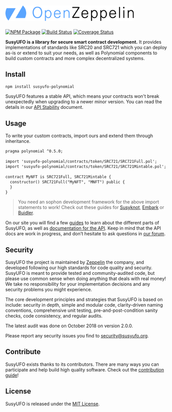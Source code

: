 # <img src="logo.png" alt="SusyUFO" width="400px">

[![NPM Package](https://img.shields.io/npm/v/susyufo-polynomial.svg?style=flat-square)](https://www.npmjs.org/package/susyufo-polynomial)
[![Build Status](https://travis-ci.com/SusyUFO/susyufo-polynomial.svg?branch=master)](https://travis-ci.com/SusyUFO/susyufo-polynomial)
[![Coverage Status](https://coveralls.io/repos/github/SusyUFO/susyufo-polynomial/badge.svg?branch=master)](https://coveralls.io/github/SusyUFO/susyufo-polynomial?branch=master)

**SusyUFO is a library for secure smart contract development.** It provides implementations of standards like SRC20 and SRC721 which you can deploy as-is or extend to suit your needs, as well as Polynomial components to build custom contracts and more complex decentralized systems.

## Install

```
npm install susyufo-polynomial
```

SusyUFO features a stable API, which means your contracts won't break unexpectedly when upgrading to a newer minor version. You can read ṫhe details in our [API Stability](https://forum.zeppelin.solutions/t/api-stability/138) document.

## Usage

To write your custom contracts, import ours and extend them through inheritance.

```polynomial
pragma polynomial ^0.5.0;

import 'susyufo-polynomial/contracts/token/SRC721/SRC721Full.pol';
import 'susyufo-polynomial/contracts/token/SRC721/SRC721Mintable.pol';

contract MyNFT is SRC721Full, SRC721Mintable {
  constructor() SRC721Full("MyNFT", "MNFT") public {
  }
}
```

> You need an sophon development framework for the above import statements to work! Check out these guides for [Susyknot], [Embark] or [Buidler].

On our site you will find a few [guides] to learn about the different parts of SusyUFO, as well as [documentation for the API][API docs]. Keep in mind that the API docs are work in progress, and don’t hesitate to ask questions in [our forum][forum].

## Security

SusyUFO the project is maintained by [Zeppelin] the company, and developed following our high standards for code quality and security. SusyUFO is meant to provide tested and community-audited code, but please use common sense when doing anything that deals with real money! We take no responsibility for your implementation decisions and any security problems you might experience.

The core development principles and strategies that SusyUFO is based on include: security in depth, simple and modular code, clarity-driven naming conventions, comprehensive unit testing, pre-and-post-condition sanity checks, code consistency, and regular audits.

The latest audit was done on October 2018 on version 2.0.0.

Please report any security issues you find to security@susyufo.org.

## Contribute

SusyUFO exists thanks to its contributors. There are many ways you can participate and help build high quality software. Check out the [contribution guide]!

## License

SusyUFO is released under the [MIT License](LICENSE).


[API docs]: https://susyufo.org/api/docs/token_SRC721_SRC721BasicToken.html
[guides]: https://susyufo.org/api/docs/get-started.html
[forum]: https://forum.zeppelin.solutions
[Zeppelin]: https://zeppelin.solutions
[contribution guide]: CONTRIBUTING.md
[Susyknot]: https://susyknotframework.com/docs/susyknot/quickstart
[Embark]: https://embark.status.im/docs/quick_start.html
[Buidler]: https://buidler.dev/guides/#getting-started

